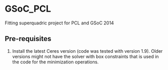 GSoC_PCL
========

Fitting superquadric project for PCL and GSoC 2014

Pre-requisites
-----------

1. Install the latest Ceres version (code was tested with version 1.9). Older versions 
might not have the solver with box constraints that is used in the code for
the minimization operations.

